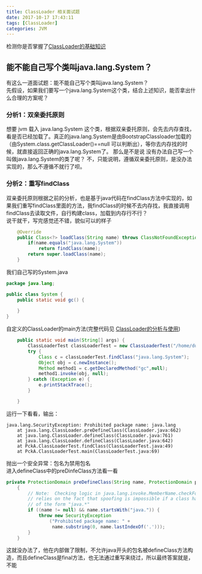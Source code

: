 ```yaml
---
title: ClassLoader 相关面试题
date: 2017-10-17 17:43:11 
tags: [ClassLoader]
categories: JVM
---
```


检测你是否掌握了[ClassLoader的基础知识](https://melonwxd.github.io/2017/10/17/classloader1/)
<!-- more -->

## 能不能自己写个类叫java.lang.System？  
有这么一道面试题：能不能自己写个类叫java.lang.System？  
先假设，如果我们要写一个java.lang.System这个类，结合上述知识，能否拿出什么合理的方案呢？  
### 分析1：双亲委托原则
想要 jvm 载入 java.lang.System 这个类，根据双亲委托原则，会先去内存查找，看是否已经加载了。真正的java.lang.System是由BootstrapClassloader加载的（由System.class.getClassLoader()==null 可以判断出），等你去内存找的时候，就直接返回正确的java.lang.System了。
那么是不是说 没有办法自己写一个叫做java.lang.System的类了呢？
不，只能说明，遵循双亲委托原则，是没办法实现的，那么不遵循不就行了呗。
### 分析2：重写findClass
双亲委托原则根据之前的分析，也是基于java代码在findClass方法中实现的，如果我们重写findClass里面的方法，我findClass的时候不去内存找，我直接调用findClass去读取文件，自行构建class，加载到内存行不行？  
说干就干，写完感觉还不错，貌似可以的样子
```java
    @Override
    public Class<?> loadClass(String name) throws ClassNotFoundException {
        if(name.equals("java.lang.System"))
            return findClass(name);
        return super.loadClass(name);
    }
```
我们自己写的System.java
```java
package java.lang;

public class System {
    public static void gc() {
         
    }
}

```
自定义的ClassLoader的main方法(完整代码见 [ClassLoader的分析与使用](https://melonwxd.github.io/2017/10/17/classloader1/))
```java
    public static void main(String[] args) {
        ClassLoaderTest classLoaderTest = new ClassLoaderTest("/home/duoyi/Desktop/ClassLoaderDemo");
        try {
            Class c = classLoaderTest.findClass("java.lang.System");
            Object obj = c.newInstance();
            Method method1 = c.getDeclaredMethod("gc",null);
            method1.invoke(obj, null);
        } catch (Exception e) {
            e.printStackTrace();
        }

    }
```
运行一下看看，输出：
```
java.lang.SecurityException: Prohibited package name: java.lang
	at java.lang.ClassLoader.preDefineClass(ClassLoader.java:662)
	at java.lang.ClassLoader.defineClass(ClassLoader.java:761)
	at java.lang.ClassLoader.defineClass(ClassLoader.java:642)
	at PckA.ClassLoaderTest.findClass(ClassLoaderTest.java:49)
	at PckA.ClassLoaderTest.main(ClassLoaderTest.java:69)
```
抛出一个安全异常：包名为禁用包名  
进入defineClass中的preDinfeClass方法看一看
```java
private ProtectionDomain preDefineClass(String name, ProtectionDomain pd)
    {
        // Note:  Checking logic in java.lang.invoke.MemberName.checkForTypeAlias
        // relies on the fact that spoofing is impossible if a class has a name
        // of the form "java.*"
        if ((name != null) && name.startsWith("java.")) {
            throw new SecurityException
                ("Prohibited package name: " +
                 name.substring(0, name.lastIndexOf('.')));
        }
    }
```
这就没办法了，他在内部做了限制，不允许java开头的包名被defineClass方法构造，而且defineClass是final方法，也无法通过重写来绕过，所以最终答案就是，不能